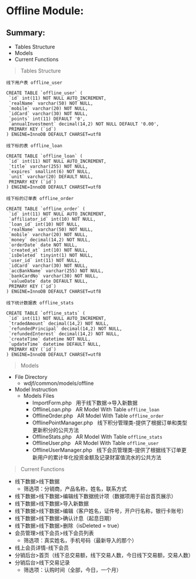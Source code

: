 # Offline Module:

## Summary:
* Tables Structure
* Models
* Current Functions

> Tables Structure

```
线下用户表 offline_user
```
```
CREATE TABLE `offline_user` (
 `id` int(11) NOT NULL AUTO_INCREMENT,
 `realName` varchar(50) NOT NULL,
 `mobile` varchar(20) NOT NULL,
 `idCard` varchar(30) NOT NULL,
 `points` int(11) DEFAULT '0',
 `annualInvestment` decimal(14,2) NOT NULL DEFAULT '0.00',
 PRIMARY KEY (`id`)
) ENGINE=InnoDB DEFAULT CHARSET=utf8
```

```
线下标的表 offline_loan
``` 
```
CREATE TABLE `offline_loan` (
 `id` int(11) NOT NULL AUTO_INCREMENT,
 `title` varchar(255) NOT NULL,
 `expires` smallint(6) NOT NULL,
 `unit` varchar(20) DEFAULT NULL,
 PRIMARY KEY (`id`)
) ENGINE=InnoDB DEFAULT CHARSET=utf8

```

```
线下标的订单表 offline_order
```
```
CREATE TABLE `offline_order` (
 `id` int(11) NOT NULL AUTO_INCREMENT,
 `affiliator_id` int(10) NOT NULL,
 `loan_id` int(10) NOT NULL,
 `realName` varchar(50) NOT NULL,
 `mobile` varchar(20) NOT NULL,
 `money` decimal(14,2) NOT NULL,
 `orderDate` date NOT NULL,
 `created_at` int(10) NOT NULL,
 `isDeleted` tinyint(1) NOT NULL,
 `user_id` int(11) NOT NULL,
 `idCard` varchar(30) NOT NULL,
 `accBankName` varchar(255) NOT NULL,
 `bankCardNo` varchar(30) NOT NULL,
 `valueDate` date DEFAULT NULL,
 PRIMARY KEY (`id`)
) ENGINE=InnoDB DEFAULT CHARSET=utf8
```

```
线下统计数据表 offline_stats
```
```
CREATE TABLE `offline_stats` (
 `id` int(11) NOT NULL AUTO_INCREMENT,
 `tradedAmount` decimal(14,2) NOT NULL,
 `refundedPrincipal` decimal(14,2) NOT NULL,
 `refundedInterest` decimal(14,2) NOT NULL,
 `createTime` datetime NOT NULL,
 `updateTime` datetime DEFAULT NULL,
 PRIMARY KEY (`id`)
) ENGINE=InnoDB DEFAULT CHARSET=utf8

```

> Models
- File Directory
    - wdjf/common/models/offline
- Model Instruction
    - Models Files
        - ImportForm.php &nbsp;&nbsp;用于线下数据->导入新数据
        - OfflineLoan.php &nbsp;&nbsp;AR Model With Table `offline_loan`
        - OfflineOrder.php &nbsp;&nbsp;AR Model With Table `offline_order`
        - OfflinePointManager.php &nbsp;&nbsp;线下积分管理类-提供了根据订单和类型更新积分的公共方法
        - OfflineStats.php &nbsp;&nbsp;AR Model With Table `offline_stats`
        - OfflineUser.php &nbsp;&nbsp;AR Model With Table `offline_user`
        - OfflineUserManager.php &nbsp;&nbsp;线下会员管理类-提供了根据线下订单更新用户的累计年化投资金额及记录财富值流水的公共方法
    
> Current Functions
- 线下数据>线下数据
    - 筛选项：分销商，产品名称，姓名，联系方式
- 线下数据>线下数据>编辑线下数据统计项（数据项用于前台首页展示）
- 线下数据>线下数据>导入新数据
- 线下数据>线下数据>编辑（客户姓名，证件号，开户行名称，银行卡账号）
- 线下数据>线下数据>确认计息（起息日期）
- 线下数据>线下数据>删除（isDeleted = true）
- 会员管理>线下会员>线下会员列表
    - 筛选项：真实姓名，手机号码（最新导入的那个）
- 线上会员详情-线下会员
- 分销后台>首页（线下总交易额，线下交易人数，今日线下交易额，交易人数）
- 分销后台>线下交易记录
    - 筛选项：认购时间（全部，今日，一个月）